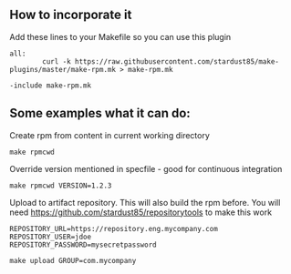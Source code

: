 How to incorporate it
---------------------

Add these lines to your Makefile so you can use this plugin
```
all:
        curl -k https://raw.githubusercontent.com/stardust85/make-plugins/master/make-rpm.mk > make-rpm.mk

-include make-rpm.mk
```

Some examples what it can do:
-----------------------------

Create rpm from content in current working directory
```
make rpmcwd
```

Override version mentioned in specfile - good for continuous integration
```
make rpmcwd VERSION=1.2.3
```

Upload to artifact repository. This will also build the rpm before.
You will need https://github.com/stardust85/repositorytools to make this work
```
REPOSITORY_URL=https://repository.eng.mycompany.com
REPOSITORY_USER=jdoe
REPOSITORY_PASSWORD=mysecretpassword

make upload GROUP=com.mycompany
```
